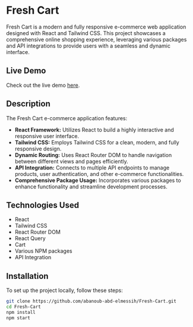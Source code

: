 # Fresh Cart

Fresh Cart is a modern and fully responsive e-commerce web application designed with React and Tailwind CSS. This project showcases a comprehensive online shopping experience, leveraging various packages and API integrations to provide users with a seamless and dynamic interface.

## Live Demo

Check out the live demo [here](https://fresh-cart-e-commerce-peach.vercel.app).

## Description

The Fresh Cart e-commerce application features:
- **React Framework:** Utilizes React to build a highly interactive and responsive user interface.
- **Tailwind CSS:** Employs Tailwind CSS for a clean, modern, and fully responsive design.
- **Dynamic Routing:** Uses React Router DOM to handle navigation between different views and pages efficiently.
- **API Integration:** Connects to multiple API endpoints to manage products, user authentication, and other e-commerce functionalities.
- **Comprehensive Package Usage:** Incorporates various packages to enhance functionality and streamline development processes.

## Technologies Used

- React
- Tailwind CSS
- React Router DOM
- React Query
- Cart
- Various NPM packages
- API Integration

## Installation

To set up the project locally, follow these steps:

```bash
git clone https://github.com/abanoub-abd-elmessih/Fresh-Cart.git
cd Fresh-Cart
npm install
npm start
